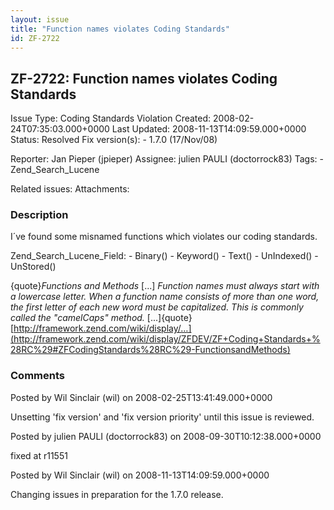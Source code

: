 ```yaml
---
layout: issue
title: "Function names violates Coding Standards"
id: ZF-2722
---
```


ZF-2722: Function names violates Coding Standards
-------------------------------------------------

 Issue Type: Coding Standards Violation Created: 2008-02-24T07:35:03.000+0000 Last Updated: 2008-11-13T14:09:59.000+0000 Status: Resolved Fix version(s): - 1.7.0 (17/Nov/08)
 
 Reporter:  Jan Pieper (jpieper)  Assignee:  julien PAULI (doctorrock83)  Tags: - Zend\_Search\_Lucene
 
 Related issues: 
 Attachments: 
### Description

I´ve found some misnamed functions which violates our coding standards.

Zend\_Search\_Lucene\_Field: - Binary() - Keyword() - Text() - UnIndexed() - UnStored()

{quote}_Functions and Methods_ [...] _Function names must always start with a lowercase letter. When a function name consists of more than one word, the first letter of each new word must be capitalized. This is commonly called the "camelCaps" method._ [...]{quote} [http://framework.zend.com/wiki/display/…](http://framework.zend.com/wiki/display/ZFDEV/ZF+Coding+Standards+%28RC%29#ZFCodingStandards%28RC%29-FunctionsandMethods)

 

 

### Comments

Posted by Wil Sinclair (wil) on 2008-02-25T13:41:49.000+0000

Unsetting 'fix version' and 'fix version priority' until this issue is reviewed.

 

 

Posted by julien PAULI (doctorrock83) on 2008-09-30T10:12:38.000+0000

fixed at r11551

 

 

Posted by Wil Sinclair (wil) on 2008-11-13T14:09:59.000+0000

Changing issues in preparation for the 1.7.0 release.

 

 